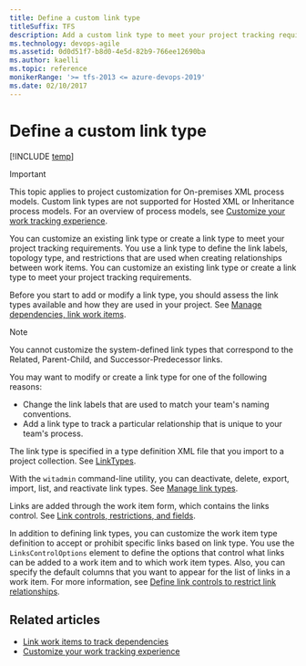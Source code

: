 ```yaml
---
title: Define a custom link type 
titleSuffix: TFS
description: Add a custom link type to meet your project tracking requirements in Team Foundation Server  
ms.technology: devops-agile
ms.assetid: 0d0d51f7-b8d0-4e5d-82b9-766ee12690ba
ms.author: kaelli
ms.topic: reference
monikerRange: '>= tfs-2013 <= azure-devops-2019'
ms.date: 02/10/2017
---
```


# Define a custom link type

[!INCLUDE [temp](../../includes/version-header-tfs-only.md)]

> [!IMPORTANT]  
> This topic applies to project customization for On-premises XML process models. Custom link types are not supported for Hosted XML or Inheritance process models. For an overview of process models, see [Customize your work tracking experience](../customize-work.md).

You can customize an existing link type or create a link type to meet your project tracking requirements. You use a link type to define the link labels, topology type, and restrictions that are used when creating relationships between work items. You can customize an existing link type or create a link type to meet your project tracking requirements.

Before you start to add or modify a link type, you should assess the link types available and how they are used in your project. See [Manage dependencies, link work items](../../boards/queries/link-work-items-support-traceability.md).

> [!NOTE]  
>  You cannot customize the system-defined link types that correspond to the Related, Parent-Child, and Successor-Predecessor links.

You may want to modify or create a link type for one of the following reasons:

* Change the link labels that are used to match your team's naming conventions.
* Add a link type to track a particular relationship that is unique to your team's process.

The link type is specified in a type definition XML file that you import to a project collection. See [LinkTypes](link-type-element-reference.md).

With the `witadmin` command-line utility, you can deactivate, delete, export, import, list, and reactivate link types. See [Manage link types](../witadmin/manage-link-types.md).

Links are added through the work item form, which contains the links control. See [Link controls, restrictions, and fields](../../boards/queries/linking-attachments.md).

In addition to defining link types, you can customize the work item type definition to accept or prohibit specific links based on link type. You use the `LinksControlOptions` element to define the options that control what links can be added to a work item and to which work item types. Also, you can specify the default columns that you want to appear for the list of links in a work item. For more information, see [Define link controls to restrict link relationships](define-link-controls.md).

## Related articles

* [Link work items to track dependencies](../../boards/queries/link-work-items-support-traceability.md)
* [Customize your work tracking experience](../customize-work.md)
